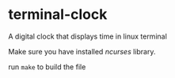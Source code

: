 # terminal-clock
A digital clock that displays time in linux terminal

Make sure you have installed *ncurses* library.

run `make` to build the file
